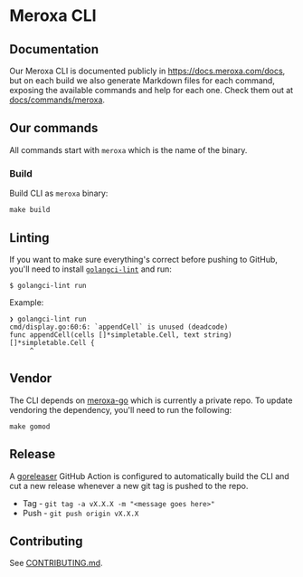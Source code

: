 # Meroxa CLI


## Documentation

Our Meroxa CLI is documented publicly in https://docs.meroxa.com/docs, but on each build we also generate Markdown files for each command, exposing the available commands and help for each one. Check them out at [docs/commands/meroxa](docs/commands/meroxa.md).

## Our commands

All commands start with `meroxa` which is the name of the binary.

### Build

Build CLI as `meroxa` binary:

```
make build
```

## Linting

If you want to make sure everything's correct before pushing to GitHub, you'll need to install [`golangci-lint`](https://golangci-lint.run/) and run:

```
$ golangci-lint run
```

Example:

```
❯ golangci-lint run
cmd/display.go:60:6: `appendCell` is unused (deadcode)
func appendCell(cells []*simpletable.Cell, text string) []*simpletable.Cell {
     ^
```

## Vendor

The CLI depends on [meroxa-go](github.com/meroxa/meroxa-go) which is currently
a private repo. To update vendoring the dependency, you'll need to run the following:

```
make gomod
```

## Release

A [goreleaser](https://github.com/goreleaser/goreleaser) GitHub Action is
configured to automatically build the CLI and cut a new release whenever a new
git tag is pushed to the repo.

* Tag - `git tag -a vX.X.X -m "<message goes here>"`
* Push - `git push origin vX.X.X`

## Contributing

See [CONTRIBUTING.md](/CONTRIBUTING.md).